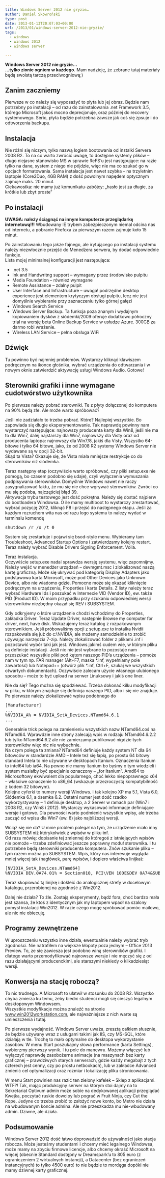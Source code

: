 ```yaml
---
title: Windows Server 2012 nie gryzie…
author: Daniel Skowroński
type: post
date: 2013-01-13T20:07:03+00:00
url: /2013/01/windows-server-2012-nie-gryzie/
tags:
  - windows
  - windows 2012
  - windows server

---
```

**Windows Server 2012 nie gryzie&#8230;  
&#8230;tylko zionie ogniem w każdego.** Mam nadzieję, że zebrane tutaj materiały będą swoistą tarczą przeciwogniową;)  
<!--break-->

## Zanim zaczniemy

Pierwsze w co należy się wyposażyć to płyta lub jej obraz. Będzie nam potrzebny po instalacji &#8211; od razu do zainstalowania .net Framework 3.5, którego Microsoft jakoś mocno deprecjonuje, oraz później do recovery systemowego. Serio, płyta będzie potrzebna zawsze jak coś się zpsuje i do odtworzenia backupu.

## Instalacja

Nie różni się niczym, tylko nazwą logiem bootowania od instalki Servera 2008 R2. To na co warto zwrócić uwagę, to dostępne systemy plików &#8211; długo niejasne stanowisko MS w sprawie ReFS&#8217;u jest następujące: na razie tylko na dane, system z niego nie pójdzie, więc nie ma co szukać go w opcjach formatowania. Sama instalacja jest nawet szybka &#8211; na trzyletnim laptopie (Core2Duo, 4GB RAM) z dość powolnym napędem optycznym zajmuje maks. 20 minut.  
Ciekawostka: nie mamy już komunikatu-zabójcy: &#8222;hasło jest za długie, za krótkie lub zbyt proste&#8221;

## Po instalacji

**UWAGA: należy ściągnąć na innym komputerze przeglądarkę internetową!!!** Wbudowany IE trybem zabezpieczonym niemal odcina nas od internetu, a pobranie Firefoxa za pierwszym razem zajmuje koło 15 minut.

Po zainstalowaniu tego jakże fajnego, ale irytującego po instalacji systemu należy niezwłocznie przejść do Menedżera serwera, by dodać odpowiednie funkcje.  
Lista mojej minimalnej konfiguracji jest następująca: 

  * .net 3.5
  * Ink and Handwritng support &#8211; wymagany przez środowisko pulpitu
  * Media Foundation &#8211; również wymagane
  * Remote Assistance &#8211; zdalny pulpit
  * User Interface and Infrastructure &#8211; uwaga! podrzędne desktop experience jest elementem krytyczym obsługi pulpitu, lecz nie jest domyślnie wybieranie przy zaznaczeniu tylko górnej gałęzi
  * Windows Search Service
  * Windows Server Backup. Ta funkcja poza znanym i wydajnym kopiowaniem dysków z siódemki/2009 oferuje dodatkowo półroczny trial na wersję beta Online Backup Service w usłudze Azure. 300GB za darmo robi wrażenie.
  * Wireless LAN Service – pełna obsługa WiFi
## Dźwięk

Tu powinno być najmniej problemów. Wystarczy kliknąć klawiszem podręcznym na ikonce głośnika, wybrać urządzenia do odtwarzania i w nowym oknie zatwierdzić aktywację usługi Windows Audio. Gotowe!

## Sterowniki grafiki i inne wymagane cudotwórstwo użytkownika

Po pierwsze należy pobrać sterowniki. Te z płyty dołączonej do komputera na 90% będą złe. Ale może warto spróbować? 

Jeśli nie zadziałało to trzeba pobrać. Które? Najlepiej wszystkie. Bo zapowiada się długie eksperymentowanie. Tak naprawdę powinny nam wystarczyć następujące: najnowszy producenta karty dla Win8, jeśli nie ma to dla Win7, dalej najstarszy dla Win7, najnowszy dla Visty oraz od producenta laptopa: najnowszy dla Win7/8, jakiś dla Visty. Wszystko 64-bitowe i tylko 64 bitowe, jako, że od 2008 R2 systemy Windows Server nie wydawane są w opcji 32-bit.  
Skąd ta Vista? Okazuje się, że Vista miała mniejsze restrykcje co do sterowników niż siódemka.

Teraz następny etap (oczywiście warto spróbować, czy pliki setup.exe nie pomogą, bo czasem podobno się udaje), czyli wyłączenia wymuszania podpisywania sterowników. Domyślnie Windows nawet nie raczy zasygnalizować faktu, że mu się nie chce wgrywać sterowników. Zwróci co mu się podoba, najczęściej błąd 39.  
Aktywacja trybu testowego jest dość pokrętna. Należy się dostać najpierw do bootloadera Windowsa. O ile mamy multiboot to wystarczy zrestartować, wybrać pozycję 2012, kliknąć F8 i przejść do następnego etapu. Jeśli za każdym rozruchem wita nas od razu logo systemu to należy wydać w terminalu komendę 

<pre>shutdown /r /o /t 0</pre>

System się zrestartuje i pojawi się bsod-style menu. Wybieramy tam Troubleshoot, Advanced Startup Options i zatwierdzamy kolejny restart.  
Teraz należy wybrać Disable Drivers Signing Enforcement. Voila. 

Teraz instalacja.  
Oczywiście setup.exe nadal sprawdza wersję systemu, więc zapomnijmy. Należy wejść w menedżer urządzeń – devmgmt.msc i zlokalizować naszą kartę graficzną. Może się ukrywać pod kategorią Display Adapters jako podstawowa karta Microsoft, może pod Other Devices jako Unknown Device, albo nie wiadomo gdzie. Pomocne może się okazać kliknięcie podręcznym na urządzeniu, Properties i karta Details. Z listy należy teraz wybrać Hardware Ids i poszukać w Internecie VID (Vendor ID), ew. także PID (Product ID). W moim przypadku przy szukaniu odpowiedniej wersji sterowników niezbędny okazał się REV i SUBSYSTEM.  
  
Gdy odkryjemy o które urządzenie chodzi wchodzimy do Properties, zakładka Driver. Teraz Update Driver, następnie Browse my computer for driver, next, have disk. Wskazujemy teraz katalog z rozpakowanym sterownikiem. Jeśli próbowaliśmy opcji z setup.exe to instalka Nvidii rozpakowała się już do c:\NVIDIA, ale możemy samodzielnie to zrobić używając narzędzia 7-zip. Należy zlokalizować folder z plikami .inf i pozostawić wybór taki jak jest. Windows jakimś cudem wie, w którym pliku są definicje instalacji. Jeśli nic nie jest wybrane to pozostaje nam przeszukać wszystkie pliki pod kątem naszego PID’a urządzenia – pomoże nam w tym np. FAR manager (Alt+F7, maska \*.inf, wypełniamy pole zawartość) lub Notepad++ (otwórz plik \*.inf, Ctrl+F, szukaj we wszystkich otwartych dokumentach). Oczywiście zalecam użycie własnego ulubionego sposobu – może to być upload na serwer Linuksowy i jakiś one liner. 

Nie da się? Tego można się spodziewać. Trzeba dokonać kilku modyfikacji w pliku, w którym znajduje się definicja naszego PID, albo i się nie znajduje. Po pierwsze należy zlokalizować wpisu podobnego do 

<pre>[Manufacturer]
...
%NVIDIA_A% = NVIDIA_SetA_Devices,NTamd64.6.1
...</pre>

Generalnie trick polega na zamienieniu wszystkich nazw NTamd64.coś na NTamd64. Wprawdzie inne strony zalecają wpis w rodzaju NTamd64.6.2.2 lub tylko NTamd64.6.2 ale nie zamierzamy publikować nigdzie tych sterowników więc nic nie wybuchnie.  
Na czym polega ta zmiana? NTamd64 definiuje każdy system NT dla 64 bitowców w standardzie AMD – Intele też się łapią, po prostu 64 bitowy standard Intela to nie używane w desktopach Itanium. Oznaczenia Itanium to intel64 lub ia64. Na pewno nie mamy Itanium bo byśmy o tym wiedzieli i system musiałby być specjalnie oznaczony – „for Itanium”. Amd64 to Microsoftowy ekwiwalent dla popularnego, choć lekko niepoprawnego x64 – właściwe oznaczenie to x86_64 (wskazuje przezroczystą kompatybilność z kodem 32 bitowym).  
Kolejne cyferki to numery wersji Windows. I tak kolejno XP ma 5.1, Vista 6.0, Siódemka 6.1, a ósemka 6.2. Ostatni numer jest dość rzadko wykorzystywany – 1 definiuje desktop, a 2 Server w ramach par (Win7 i 2008 R2, czy Win8 i 2012). Wystarczy wykasować informacje definiujące wersje i gotowe. Dla pewności warto podmienić wszystkie wpisy, ale trzeba zacząć od wpisu dla Win7 (ew. 8) jako najbliższej wersji. 

Wciąż się nie da? U mnie problem polegał na tym, że urządzenie miało inny SUBSYSTEM niż którykolwiek z wpisów w pliku inf.  
Od razu mówię: dopisanie tej zmiennej do któregoś z istniejących wpisów nie pomoże – trzeba zdefiniować jeszcze poprawny moduł sterownika. I tu potrzebne będą sterowniki producenta komputera. Znów szukanie pliku – tym razem można po SUBSYSTEM. Wpis, który nas interesuje wygląda mniej więcej tak (nagłówek, parę wpisów, i dopiero właściwa linijka):

<pre>[NVIDIA_SetA_Devices.NTamd64]
%NVIDIA_DEV.0A74.01% = Section010, PCI\VEN_10DE&DEV_0A74&SUBSYS_1AF21043 </pre>

Teraz skopiować tą linijkę i dokleić do analogicznej strefy w docelowym katalogu, przerobionej na zgodność z Win2012. 

Dalej nie działa? To źle. Zostają eksperymenty, bądź fora, choć bardzo mała jest szansa, że ktoś z identycznym jak my laptopem wpadł na szalony pomysł instalacji Win2012. W razie czego mogę spróbować pomóc mailowo, ale nic nie obiecuję. 

## Programy zewnętrzene

W uproszczeniu wszystko inne działa, ewentualnie należy wybrać tryb zgodności. Nie natrafiłem na większe kłopoty poza jednym – Office 2013 Preview. To, ze się zawiesza jest podobno winą sterowników grafiki. I dlatego warto przemodyfikować najnowsze wersje i nie męczyć się z od razu działającymi producenckimi, ale starszymi niekiedy o kilkadziesiąt wersji. 

## Konwersja na stację roboczą?

To nic trudnego. A Microsoft to ułatwił w stosunku do 2008 R2. Wszystko chyba zmierza ku temu, żeby biedni studenci mogli się cieszyć legalnym desktopowym Windowsem.  
Wszystkie modyfikacje można znaleźć na stronie www.win2012workstation.com, ale najważniejsze z nich warte są umieszczenia i tutaj.

Po pierwsze wydajność. Windows Server uważa, zresztą całkiem słusznie, że będzie używany wraz z usługami takimi jak IIS, czy MS-SQL, które działają w tle. Trochę to mało optymalne do desktopa wykorzystanie zasobów. W menu Start poszukajmy słowa performance (karta Settings), wybierzmy pierwszy wynik. I tu pole do manewru. Możemy włączyć lub wyłączyć naprawdę zasobożerne animacje (na maszynach bez karty graficznej – prawdziwych starych serwerach, gdzie każdy megabajt z tych czterech jest cenny, czy po prostu netbookach), lub w zakładce Advanced zmienić cel optymalizacji oraz rozmiar i lokalizację pliku stronicowania.

W menu Start powinien nas razić ten zielony kafelek – Sklep z aplikacjami. WTF?! Tak, mając produkcyjny serwer na którym stoi dajmy na to Sekretariat Optivum admin może sobie na dedykowanej aplikacji przeglądać Kwejka, poczytać ruskie dowcipy lub pograć w Fruit Ninja, czy Cut the Rope. Jedyne co trzeba zrobić to założyć nowe konto, bo Metro nie działa na wbudowanym koncie admina. Ale nie przeszkadza mu nie-wbudowany admin. Dziwne, ale działa.

## Podsumowanie

Windows Server 2012 dość łatwo doprowadzić do używalności jako stacja robocza. Może jesteśmy studentami i chcemy mieć legalnego Windowsa, może mamy na zbyciu firmowe licencje, albo chcemy okraść Microsoft na więcej (obecnie Standard dostępny w Dreamspark’u to 805 euro (z ograniczeniem 2 wirtualnych instancji), a Datacenter (bez ograniczeń instancyjnych) to tylko 4500 euro) to nie będzie to mordęga dopóki nie mamy dziwnej karty graficznej.